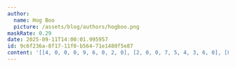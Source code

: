 ```yaml
---
author:
  name: Hog Boo
  picture: /assets/blog/authors/hogboo.png
maskRate: 0.29
date: 2025-09-11T14:00:01.995957
id: 9c6f236a-8f17-11f0-b564-71e1480f5e87
content: '[[4, 0, 0, 0, 9, 6, 0, 2, 0], [2, 0, 0, 7, 5, 4, 3, 6, 0], [8, 6, 5, 3, 2, 1, 4, 0, 9], [9, 5, 2, 6, 1, 0, 7, 4, 3], [7, 1, 8, 0, 4, 3, 5, 9, 6], [3, 4, 0, 9, 0, 0, 0, 8, 1], [5, 2, 7, 1, 8, 0, 0, 3, 4], [1, 3, 0, 4, 0, 2, 0, 5, 7], [6, 8, 4, 5, 3, 0, 0, 0, 2]]'
---
```

